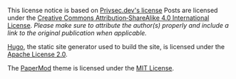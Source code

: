 This license notice is based on [Privsec.dev's license](https://github.com/PrivSec-dev/privsec.dev/blob/main/LICENSE.md)
Posts are licensed under the [Creative&nbsp;Commons Attribution&#8209;ShareAlike&nbsp;4.0 International License](https://creativecommons.org/licenses/by-sa/4.0/). _Please make sure to attribute the author(s) properly and include a link to the original publication when applicable._

[Hugo](https://gohugo.io/), the static site generator used to build the site, is licensed under the [Apache&nbsp;License&nbsp;2.0](https://github.com/gohugoio/hugo/blob/master/LICENSE).

The [PaperMod](https://github.com/adityatelange/hugo-PaperMod) theme is licensed under the [MIT&nbsp;License](https://github.com/gohugoio/hugo/blob/master/LICENSE). 
